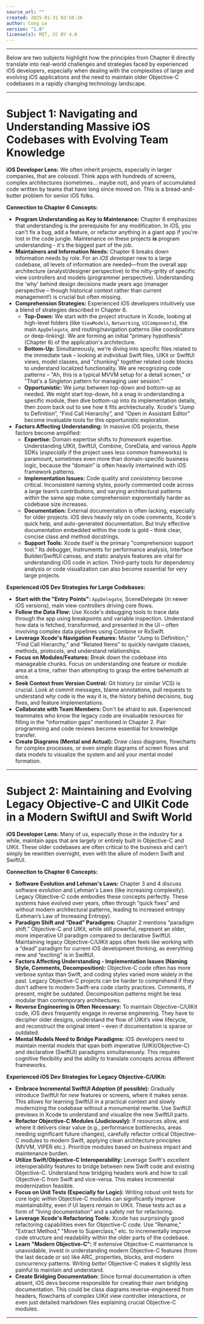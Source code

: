```yaml
---
source_url: ""
created: 2025-01-31 03:50:26
author: Cong Le
version: "1.0"
license(s): MIT, CC BY 4.0
---
```


----

Below are two subjects highlight how the principles from Chapter 6 directly translate into real-world challenges and strategies faced by experienced iOS developers, especially when dealing with the complexities of large and evolving iOS applications and the need to maintain older Objective-C codebases in a rapidly changing technology landscape.


----


# Subject 1: Navigating and Understanding Massive iOS Codebases with Evolving Team Knowledge

**iOS Developer Lens:**  We often inherit projects, especially in larger companies, that are *colossal*.  Think apps with hundreds of screens, complex architectures (sometimes… maybe not), and years of accumulated code written by teams that have long since moved on.  This is a bread-and-butter problem for senior iOS folks.

**Connection to Chapter 6 Concepts:**

*   **Program Understanding as Key to Maintenance:** Chapter 6 emphasizes that understanding is *the* prerequisite for any modification. In iOS, you can't fix a bug, add a feature, or refactor anything in a giant app if you're lost in the code jungle.  Maintenance on these projects **is** program understanding - it's the biggest part of the job.
*   **Maintainers and Information Needs:** Chapter 6 breaks down information needs by role.  For an *iOS developer* new to a large codebase, *all* levels of information are needed—from the overall app architecture (analyst/designer perspective) to the nitty-gritty of specific view controllers and models (programmer perspective). Understanding the 'why' behind design decisions made years ago (manager perspective – though historical context rather than current management!) is crucial but often missing.
*   **Comprehension Strategies:**  Experienced iOS developers intuitively use a blend of strategies described in Chapter 6.
    *   **Top-Down:** We start with the project structure in Xcode, looking at high-level folders (like `ViewModels`, `Networking`, `UIComponents`), the main `AppDelegate`, and routing/navigation patterns (like coordinators or deep-linking). We are forming an initial “primary hypothesis” (Chapter 6) of the application's architecture.
    *   **Bottom-Up:** Simultaneously, we're diving into specific files related to the immediate task – looking at individual Swift files, UIKit or SwiftUI views, model classes, and "chunking" together related code blocks to understand localized functionality. We are recognizing code patterns – "Ah, this is a typical MVVM setup for a detail screen," or "That's a Singleton pattern for managing user session."
    *   **Opportunistic:**  We jump between top-down and bottom-up as needed. We might start top-down, hit a snag in understanding a specific module, then dive bottom-up into its implementation details, then zoom back out to see how it fits architecturally. Xcode's “Jump to Definition”, “Find Call Hierarchy”, and “Open in Assistant Editor” become invaluable tools for this opportunistic exploration.
*   **Factors Affecting Understanding:** In massive iOS projects, these factors become amplified:
    *   **Expertise:** Domain expertise shifts to *framework* expertise.  Understanding UIKit, SwiftUI, Combine, CoreData, and various Apple SDKs (*especially* if the project uses less common frameworks) is paramount, sometimes even more than domain-specific business logic, because the “domain” is often heavily intertwined with iOS framework patterns.
    *   **Implementation Issues:**  Code quality and consistency become critical.  Inconsistent naming styles, poorly commented code across a large team’s contributions, and varying architectural patterns *within* the same app make comprehension exponentially harder as codebase size increases.
    *   **Documentation:**  External documentation is often lacking, especially for older projects.  iOS devs heavily rely on code comments, Xcode's quick help, and auto-generated documentation.  But truly effective documentation embedded within the code is gold –  think clear, concise class and method docstrings.
    *   **Support Tools:** Xcode itself is the primary "comprehension support tool."  Its debugger, Instruments for performance analysis, Interface Builder/SwiftUI canvas, and static analysis features are vital for understanding iOS code in action. Third-party tools for dependency analysis or code visualization can also become essential for very large projects.

**Experienced iOS Dev Strategies for Large Codebases:**

*   **Start with the "Entry Points":**  `AppDelegate`, SceneDelegate (in newer iOS versions), main view controllers driving core flows.
*   **Follow the Data Flow:** Use Xcode's debugging tools to trace data through the app using breakpoints and variable inspection. Understand how data is fetched, transformed, and presented in the UI – often involving complex data pipelines using Combine or RxSwift.
*   **Leverage Xcode's Navigation Features:** Master "Jump to Definition," "Find Call Hierarchy," and "Related Items" to quickly navigate classes, methods, protocols, and understand relationships.
*   **Focus on Modules/Features:**  Break down the codebase into manageable chunks. Focus on understanding one feature or module area at a time, rather than attempting to grasp the entire behemoth at once.
*   **Seek Context from Version Control:**  Git history (or similar VCS) is crucial.  Look at commit messages, blame annotations, pull requests to understand *why* code is the way it is, the history behind decisions, bug fixes, and feature implementations.
*   **Collaborate with Team Members:**  Don't be afraid to ask.  Experienced teammates who know the legacy code are invaluable resources for filling in the "information gaps" mentioned in Chapter 2. Pair programming and code reviews become essential for knowledge transfer.
*   **Create Diagrams (Mental and Actual):**  Draw class diagrams, flowcharts for complex processes, or even simple diagrams of screen flows and data models to visualize the system and aid your mental model formation.

---

# Subject 2:  Maintaining and Evolving Legacy Objective-C and UIKit Code in a Modern SwiftUI and Swift World

**iOS Developer Lens:**  Many of us, especially those in the industry for a while, maintain apps that are largely or entirely built in Objective-C and UIKit.  These older codebases are often critical to the business and can't simply be rewritten overnight, even with the allure of modern Swift and SwiftUI.

**Connection to Chapter 6 Concepts:**

*   **Software Evolution and Lehman's Laws:**  Chapter 3 and 4 discuss software evolution and Lehman's Laws (like increasing complexity). Legacy Objective-C code embodies these concepts perfectly.  These systems have evolved over years, often through “quick fixes” and without modern architectural patterns, leading to increased entropy (Lehman’s Law of Increasing Entropy).
*   **Paradigm Shift and “Dead” Paradigms:** Chapter 2 mentions “paradigm shift.”  Objective-C and UIKit, while still powerful, represent an older, more imperative UI paradigm compared to declarative SwiftUI.  Maintaining legacy Objective-C/UIKit apps often feels like working with a “dead” paradigm for current iOS development thinking, as everything new and “exciting” is in SwiftUI.
*   **Factors Affecting Understanding - Implementation Issues (Naming Style, Comments, Decomposition):**  Objective-C code often has more verbose syntax than Swift, and coding styles varied more widely in the past.  Legacy Objective-C projects can be harder to comprehend if they don't adhere to modern Swift-era code clarity practices. Comments, if present, might be outdated. Decomposition patterns might be less modular than contemporary architectures.
*   **Reverse Engineering is Often Necessary:**  To maintain Objective-C/UIKit code, iOS devs frequently engage in reverse engineering. They have to decipher older designs, understand the flow of UIKit’s view lifecycle, and reconstruct the original intent – even if documentation is sparse or outdated.
*   **Mental Models Need to Bridge Paradigms:**  iOS developers need to maintain mental models that span both imperative (UIKit/Objective-C) and declarative (SwiftUI) paradigms simultaneously. This requires cognitive flexibility and the ability to translate concepts across different frameworks.

**Experienced iOS Dev Strategies for Legacy Objective-C/UIKit:**

*   **Embrace Incremental SwiftUI Adoption (if possible):**  Gradually introduce SwiftUI for *new* features or screens, where it makes sense. This allows for learning SwiftUI in a practical context and slowly modernizing the codebase without a monumental rewrite.  Use SwiftUI previews in Xcode to understand and visualize the new SwiftUI parts.
*   **Refactor Objective-C Modules (Judiciously):**  If resources allow, and where it delivers clear value (e.g., performance bottlenecks, areas needing significant future changes), carefully refactor critical Objective-C modules to modern Swift, applying clean architecture principles (MVVM, VIPER etc.). Prioritize modules based on business impact and maintenance burden.
*   **Utilize Swift/Objective-C Interoperability:** Leverage Swift's excellent interoperability features to bridge between new Swift code and existing Objective-C.  Understand how bridging headers work and how to call Objective-C from Swift and vice-versa. This makes incremental modernization feasible.
*   **Focus on Unit Tests (Especially for Logic):**  Writing robust unit tests for core logic *within* Objective-C modules can significantly improve maintainability, even if UI layers remain in UIKit. These tests act as a form of "living documentation" and a safety net for refactoring.
*   **Leverage Xcode's Refactoring Tools:** Xcode has surprisingly good refactoring capabilities even for Objective-C code.  Use "Rename," "Extract Method," "Move to Superclass," etc. to incrementally improve code structure and readability within the older parts of the codebase.
*   **Learn "Modern Objective-C":**  If extensive Objective-C maintenance is unavoidable, invest in understanding modern Objective-C features (from the last decade or so) like ARC, properties, blocks, and modern concurrency patterns. Writing *better* Objective-C makes it slightly less painful to maintain and understand.
*   **Create Bridging Documentation:**  Since formal documentation is often absent, iOS devs become responsible for creating their *own* bridging documentation. This could be class diagrams reverse-engineered from headers, flowcharts of complex UIKit view controller interactions, or even just detailed markdown files explaining crucial Objective-C modules.


----
